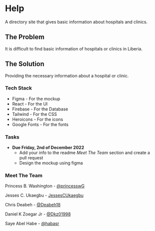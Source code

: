 # Help
A directory site that gives basic information about hospitals and clinics.

## The Problem
It is difficult to find basic information of hospitals or clinics in Liberia.

## The Solution
Providing the necessary information about a hospital or clinic.


### Tech Stack
- Figma - For the mockup
- React - For the UI
- Firebase - For the Database
- Tailwind - For the CSS
- Heroicons - For the icons
- Google Fonts - For the fonts

### Tasks
  - **Due Friday, 2nd of December 2022**
      - Add your info to the readme *Meet The Team* section and create a pull request
      - Design the mockup using figma

### Meet The Team
Princess B. Washington - [@princesswG](https://www.github.com/princesswG)

Jesses C. Ukaegbu - [JessesCUkaegbu](https://github.com/JessesCUkaegbu)



Chris Deabeh - [@Deabeh18](https://www.github.com/Deabeh18)

Daniel K Zoegar Jr - [@Dkz01998](https://www.github.com/Dkz01998)

Saye Abel Habe  - [@habasr](https://github.com/habasr)


